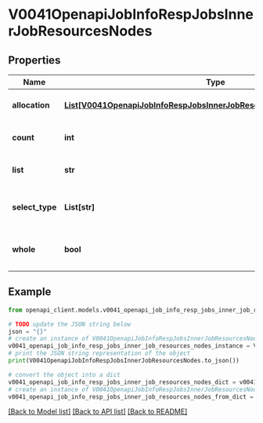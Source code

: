 # V0041OpenapiJobInfoRespJobsInnerJobResourcesNodes


## Properties

Name | Type | Description | Notes
------------ | ------------- | ------------- | -------------
**allocation** | [**List[V0041OpenapiJobInfoRespJobsInnerJobResourcesNodesAllocationInner]**](V0041OpenapiJobInfoRespJobsInnerJobResourcesNodesAllocationInner.md) | Allocated node resources | [optional] 
**count** | **int** | Number of allocated nodes | [optional] 
**list** | **str** | Node(s) allocated to the job | [optional] 
**select_type** | **List[str]** | Node scheduling selection method | [optional] 
**whole** | **bool** | Whether whole nodes were allocated | [optional] 

## Example

```python
from openapi_client.models.v0041_openapi_job_info_resp_jobs_inner_job_resources_nodes import V0041OpenapiJobInfoRespJobsInnerJobResourcesNodes

# TODO update the JSON string below
json = "{}"
# create an instance of V0041OpenapiJobInfoRespJobsInnerJobResourcesNodes from a JSON string
v0041_openapi_job_info_resp_jobs_inner_job_resources_nodes_instance = V0041OpenapiJobInfoRespJobsInnerJobResourcesNodes.from_json(json)
# print the JSON string representation of the object
print(V0041OpenapiJobInfoRespJobsInnerJobResourcesNodes.to_json())

# convert the object into a dict
v0041_openapi_job_info_resp_jobs_inner_job_resources_nodes_dict = v0041_openapi_job_info_resp_jobs_inner_job_resources_nodes_instance.to_dict()
# create an instance of V0041OpenapiJobInfoRespJobsInnerJobResourcesNodes from a dict
v0041_openapi_job_info_resp_jobs_inner_job_resources_nodes_from_dict = V0041OpenapiJobInfoRespJobsInnerJobResourcesNodes.from_dict(v0041_openapi_job_info_resp_jobs_inner_job_resources_nodes_dict)
```
[[Back to Model list]](../README.md#documentation-for-models) [[Back to API list]](../README.md#documentation-for-api-endpoints) [[Back to README]](../README.md)


